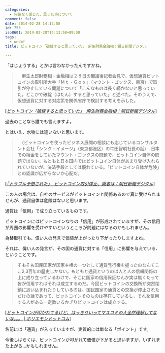 ```yaml
---
categories:
  - 何気なく感じた、思った事について
comment: false
date: 2014-02-28 14:13:58
id: 753
iso8601: 2014-02-28T14:13:58+09:00
tags:
  - undef
title: ビットコイン「破綻すると思っていた」　麻生財務金融相：朝日新聞デジタル

---
```


<p>「はじょうする」とかは言わなかったんですかね。</p>

<blockquote cite="http://www.asahi.com/articles/ASG2X2VKKG2XULFA006.html?iref=comtop_6_04" title="ビットコイン「破綻すると思っていた」　麻生財務金融相：朝日新聞デジタル" class="blockquote"><p>　麻生太郎財務相・金融相は２８日の閣議後記者会見で、仮想通貨ビットコインの取引所大手「Ｍｔ・Ｇｏｘ」（マウント・ゴックス、東京）で取引が停止している問題について「こんなものは長く続かないと思っていた。どこかで破綻（はたん）すると思っていた」と述べた。そのうえで、仮想通貨に対する対応策を関係省庁で検討する考えを示した。  </p></blockquote>

<div class="cite">[<cite><a href="http://www.asahi.com/articles/ASG2X2VKKG2XULFA006.html?iref=comtop_6_04">ビットコイン「破綻すると思っていた」　麻生財務金融相：朝日新聞デジタル</a></cite>]</div>

<p>過去のことなら誰でも言えますよ。</p>



<p>とはいえ、水物には違いないと思います。</p>

<blockquote cite="http://www.asahi.com/articles/ASG2V3CXCG2VUTIL005.html?ref=reca" title="「トラブル予想された」　ビットコイン取引停止、識者は：朝日新聞デジタル" class="blockquote"><p>　〈ビットコインを使ったビジネス展開の相談にも応じているコンサルタント会社「シンク・イメージ」（東京都港区）の牛田智明社長の話〉　日本での換金をしていたマウント・ゴックスの問題で、ビットコイン自体の問題ではない。もともと日本国内ではビットコイン自体があまり受け入れられていないが、決済手段としては優れている。「ビットコイン自体が危険」との認識が広がらないか心配だ。  </p></blockquote>

<div class="cite">[<cite><a href="http://www.asahi.com/articles/ASG2V3CXCG2VUTIL005.html?ref=reca">「トラブル予想された」　ビットコイン取引停止、識者は：朝日新聞デジタル</a></cite>]</div>

<p>この人の場合は、自社のサービスがビットコインと関係あるので真に受けられませんが、通貨自体は危険はないと思います。</p>

<p>通貨は「信用」で成り立っているものです。</p>

<p>ビットコインにはビットコインなりの「信用」が形成されていますが、その信用が周囲の影響を受けやすいというところが問題にはなるのかもしれません。</p>

<p>為替取引でも、偉い人の発言で価値が上がったり下がったりしますよね。</p>

<p>それは、偉い人の発言が、その国の通貨に対する「信用」に影響を与えている、ということです。</p>

<blockquote cite="http://horiemon.com/4463/" title="ビットコインが叩かれてるけど、はっきりいってマスコミの人全然理解してないな。。。 | ホリエモンドットコム" class="blockquote"><p>そもそも国民国家が国家主権の一つとして通貨発行権を握ったのなんてここ2,3百年の歴史しかない。もともと通貨というのは人と人の信頼関係の上に成り立っているわけで、そこに国家の信用保証なんか実は無くたって皆が信用すればそれは成立するのだ。今回ビットコインの交換所が突然閉鎖に追い込まれたりしているのは、国民国家の通貨との交換が停止されただけの話であって、ビットコインそのものは存在しているし、それを信用する人がある一定数いるかぎりビットコインは成立する。  </p></blockquote>

<div class="cite">[<cite><a href="http://horiemon.com/4463/">ビットコインが叩かれてるけど、はっきりいってマスコミの人全然理解してないな。。。 | ホリエモンドットコム</a></cite>]</div>

<p>名前には「通貨」が入っていますが、実質的には単なる「ポイント」です。</p>

<p>今後しばらくは、ビットコインが叩かれて価値が下がると思いますが、いずれまた上がる…かもしれません。</p>
    	